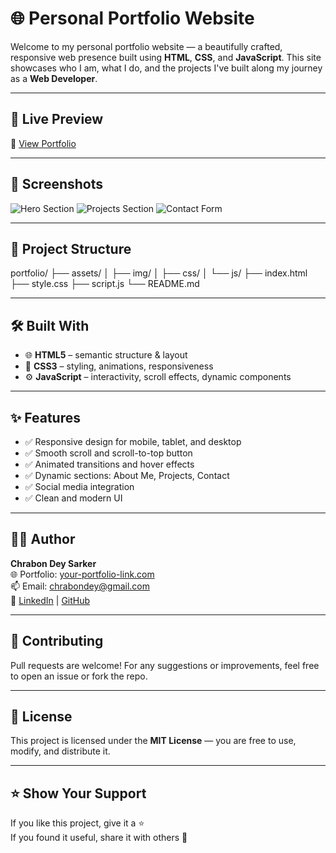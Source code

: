 # 🌐 Personal Portfolio Website

Welcome to my personal portfolio website — a beautifully crafted, responsive web presence built using **HTML**, **CSS**, and **JavaScript**. This site showcases who I am, what I do, and the projects I've built along my journey as a **Web Developer**.

---

## 🚀 Live Preview

🔗 [View Portfolio](https://your-portfolio-link.com)

---

## 📸 Screenshots

![Hero Section](./assets/)
![Projects Section](./screenshots/projects.png)
![Contact Form](./screenshots/contact.png)

---

## 📁 Project Structure
portfolio/
├── assets/
│ ├── img/
│ ├── css/
│ └── js/
├── index.html
├── style.css
├── script.js
└── README.md


---

## 🛠️ Built With

- 🌐 **HTML5** – semantic structure & layout
- 🎨 **CSS3** – styling, animations, responsiveness
- ⚙️ **JavaScript** – interactivity, scroll effects, dynamic components

---

## ✨ Features

- ✅ Responsive design for mobile, tablet, and desktop
- ✅ Smooth scroll and scroll-to-top button
- ✅ Animated transitions and hover effects
- ✅ Dynamic sections: About Me, Projects, Contact
- ✅ Social media integration
- ✅ Clean and modern UI

---

## 🧑‍💻 Author

**Chrabon Dey Sarker**  
🌐 Portfolio: [your-portfolio-link.com](https://your-portfolio-link.com)  
📫 Email: chrabondey@gmail.com  
🔗 [LinkedIn](https://linkedin.com/in/yourprofile) | [GitHub](https://github.com/yourgithub)

---

## 🤝 Contributing

Pull requests are welcome! For any suggestions or improvements, feel free to open an issue or fork the repo.

---

## 📜 License

This project is licensed under the **MIT License** — you are free to use, modify, and distribute it.

---

## ⭐ Show Your Support

If you like this project, give it a ⭐️  
If you found it useful, share it with others 💬

